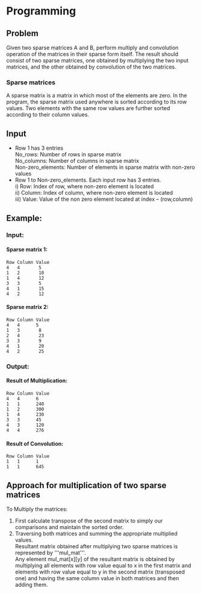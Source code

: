 # Programming 

## Problem  
Given two sparse matrices A and B, perform multiply and convolution operation of the matrices
in their sparse form itself. The result should consist of two sparse matrices, one obtained by
multiplying the two input matrices, and the other obtained by convolution of the two matrices.
### Sparse matrices
A sparse matrix is a matrix in which most of the elements are zero. In the program, the sparse matrix used anywhere is sorted according to its row values. Two elements with the same row values are further sorted according to their column values.
## Input
 * Row 1 has 3 entries <br />
  No_rows: Number of rows in sparse matrix <br />
  No_columns: Number of columns in sparse matrix <br />
  Non-zero_elements: Number of elements in sparse matrix with non-zero values <br />
 * Row 1 to Non-zero_elements. Each input row has 3 entries. <br />
  i) Row: Index of row, where non-zero element is located <br />
  ii) Column: Index of column, where non-zero element is located <br />
  iii) Value: Value of the non zero element located at index – (row,column) <br />
 
## Example:
### Input:
#### Sparse matrix 1:
    Row Column Value
    4   4       5
    1   2       10
    1   4       12
    3   3       5
    4   1       15
    4   2       12
    
#### Sparse matrix 2:
    Row Column Value
    4   4      5
    1   3       8
    2   4       23
    3   3       9
    4   1       20
    4   2       25
   
### Output:
#### Result of Multiplication:
    Row Column Value
    4   4      6
    1   1      240
    1   2      300
    1   4      230
    3   3      45
    4   3      120
    4   4      276
#### Result of Convolution:
    Row Column Value
    1   1      1
    1   1      645
    

## Approach for multiplication of two sparse matrices
To Multiply the matrices: <br />
1. First calculate transpose of the second matrix to simply our comparisons and maintain the sorted order. <br /> 
2. Traversing both matrices and summing the appropriate multiplied values. <br />
Resultant matrix obtained after multiplying two sparse matrices is represented by '''mul_mat'''. <br />
Any element mul_mat[x][y] of the resultant matrix is obtained by multiplying all elements with row value equal to x in the first matrix and elements with row value equal to y in the second matrix (transposed one) and having the same column value in both matrices and  then adding them.



